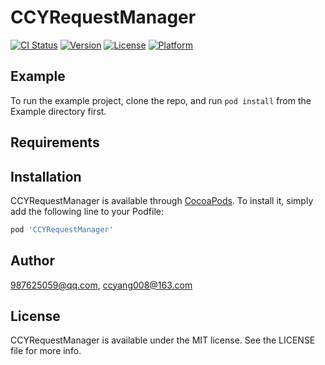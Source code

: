 # CCYRequestManager

[![CI Status](https://img.shields.io/travis/987625059@qq.com/CCYRequestManager.svg?style=flat)](https://travis-ci.org/987625059@qq.com/CCYRequestManager)
[![Version](https://img.shields.io/cocoapods/v/CCYRequestManager.svg?style=flat)](https://cocoapods.org/pods/CCYRequestManager)
[![License](https://img.shields.io/cocoapods/l/CCYRequestManager.svg?style=flat)](https://cocoapods.org/pods/CCYRequestManager)
[![Platform](https://img.shields.io/cocoapods/p/CCYRequestManager.svg?style=flat)](https://cocoapods.org/pods/CCYRequestManager)

## Example

To run the example project, clone the repo, and run `pod install` from the Example directory first.

## Requirements

## Installation

CCYRequestManager is available through [CocoaPods](https://cocoapods.org). To install
it, simply add the following line to your Podfile:

```ruby
pod 'CCYRequestManager'
```

## Author

987625059@qq.com, ccyang008@163.com

## License

CCYRequestManager is available under the MIT license. See the LICENSE file for more info.
